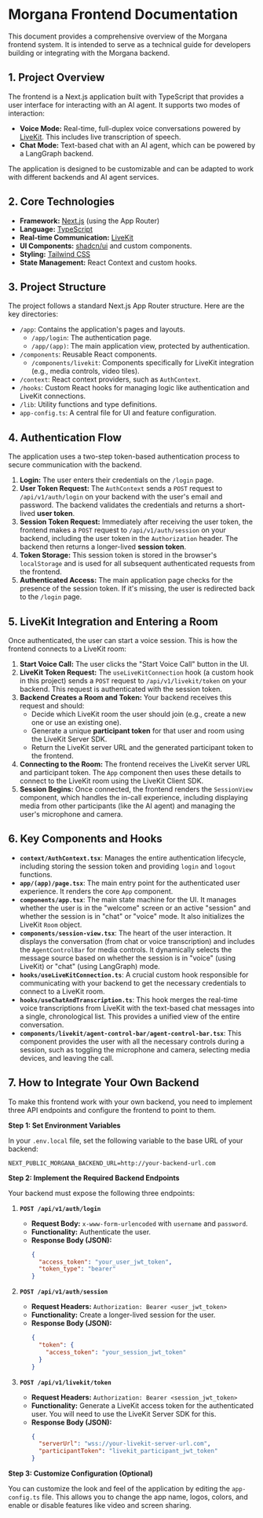 # Morgana Frontend Documentation

This document provides a comprehensive overview of the Morgana frontend system. It is intended to serve as a technical guide for developers building or integrating with the Morgana backend.

## 1. Project Overview

The frontend is a Next.js application built with TypeScript that provides a user interface for interacting with an AI agent. It supports two modes of interaction:

-   **Voice Mode:** Real-time, full-duplex voice conversations powered by [LiveKit](https://livekit.io/). This includes live transcription of speech.
-   **Chat Mode:** Text-based chat with an AI agent, which can be powered by a LangGraph backend.

The application is designed to be customizable and can be adapted to work with different backends and AI agent services.

## 2. Core Technologies

-   **Framework:** [Next.js](https://nextjs.org/) (using the App Router)
-   **Language:** [TypeScript](https://www.typescriptlang.org/)
-   **Real-time Communication:** [LiveKit](https://livekit.io/)
-   **UI Components:** [shadcn/ui](https://ui.shadcn.com/) and custom components.
-   **Styling:** [Tailwind CSS](https://tailwindcss.com/)
-   **State Management:** React Context and custom hooks.

## 3. Project Structure

The project follows a standard Next.js App Router structure. Here are the key directories:

-   `/app`: Contains the application's pages and layouts.
    -   `/app/login`: The authentication page.
    -   `/app/(app)`: The main application view, protected by authentication.
-   `/components`: Reusable React components.
    -   `/components/livekit`: Components specifically for LiveKit integration (e.g., media controls, video tiles).
-   `/context`: React context providers, such as `AuthContext`.
-   `/hooks`: Custom React hooks for managing logic like authentication and LiveKit connections.
-   `/lib`: Utility functions and type definitions.
-   `app-config.ts`: A central file for UI and feature configuration.

## 4. Authentication Flow

The application uses a two-step token-based authentication process to secure communication with the backend.

1.  **Login:** The user enters their credentials on the `/login` page.
2.  **User Token Request:** The `AuthContext` sends a `POST` request to `/api/v1/auth/login` on your backend with the user's email and password. The backend validates the credentials and returns a short-lived **user token**.
3.  **Session Token Request:** Immediately after receiving the user token, the frontend makes a `POST` request to `/api/v1/auth/session` on your backend, including the user token in the `Authorization` header. The backend then returns a longer-lived **session token**.
4.  **Token Storage:** This session token is stored in the browser's `localStorage` and is used for all subsequent authenticated requests from the frontend.
5.  **Authenticated Access:** The main application page checks for the presence of the session token. If it's missing, the user is redirected back to the `/login` page.

## 5. LiveKit Integration and Entering a Room

Once authenticated, the user can start a voice session. This is how the frontend connects to a LiveKit room:

1.  **Start Voice Call:** The user clicks the "Start Voice Call" button in the UI.
2.  **LiveKit Token Request:** The `useLiveKitConnection` hook (a custom hook in this project) sends a `POST` request to `/api/v1/livekit/token` on your backend. This request is authenticated with the session token.
3.  **Backend Creates a Room and Token:** Your backend receives this request and should:
    -   Decide which LiveKit room the user should join (e.g., create a new one or use an existing one).
    -   Generate a unique **participant token** for that user and room using the LiveKit Server SDK.
    -   Return the LiveKit server URL and the generated participant token to the frontend.
4.  **Connecting to the Room:** The frontend receives the LiveKit server URL and participant token. The `App` component then uses these details to connect to the LiveKit room using the LiveKit Client SDK.
5.  **Session Begins:** Once connected, the frontend renders the `SessionView` component, which handles the in-call experience, including displaying media from other participants (like the AI agent) and managing the user's microphone and camera.

## 6. Key Components and Hooks

-   **`context/AuthContext.tsx`**: Manages the entire authentication lifecycle, including storing the session token and providing `login` and `logout` functions.
-   **`app/(app)/page.tsx`**: The main entry point for the authenticated user experience. It renders the core `App` component.
-   **`components/app.tsx`**: The main state machine for the UI. It manages whether the user is in the "welcome" screen or an active "session" and whether the session is in "chat" or "voice" mode. It also initializes the LiveKit `Room` object.
-   **`components/session-view.tsx`**: The heart of the user interaction. It displays the conversation (from chat or voice transcription) and includes the `AgentControlBar` for media controls. It dynamically selects the message source based on whether the session is in "voice" (using LiveKit) or "chat" (using LangGraph) mode.
-   **`hooks/useLiveKitConnection.ts`**: A crucial custom hook responsible for communicating with your backend to get the necessary credentials to connect to a LiveKit room.
-   **`hooks/useChatAndTranscription.ts`**: This hook merges the real-time voice transcriptions from LiveKit with the text-based chat messages into a single, chronological list. This provides a unified view of the entire conversation.
-   **`components/livekit/agent-control-bar/agent-control-bar.tsx`**: This component provides the user with all the necessary controls during a session, such as toggling the microphone and camera, selecting media devices, and leaving the call.

## 7. How to Integrate Your Own Backend

To make this frontend work with your own backend, you need to implement three API endpoints and configure the frontend to point to them.

**Step 1: Set Environment Variables**

In your `.env.local` file, set the following variable to the base URL of your backend:

```
NEXT_PUBLIC_MORGANA_BACKEND_URL=http://your-backend-url.com
```

**Step 2: Implement the Required Backend Endpoints**

Your backend must expose the following three endpoints:

1.  **`POST /api/v1/auth/login`**
    -   **Request Body:** `x-www-form-urlencoded` with `username` and `password`.
    -   **Functionality:** Authenticate the user.
    -   **Response Body (JSON):**
        ```json
        {
          "access_token": "your_user_jwt_token",
          "token_type": "bearer"
        }
        ```

2.  **`POST /api/v1/auth/session`**
    -   **Request Headers:** `Authorization: Bearer <user_jwt_token>`
    -   **Functionality:** Create a longer-lived session for the user.
    -   **Response Body (JSON):**
        ```json
        {
          "token": {
            "access_token": "your_session_jwt_token"
          }
        }
        ```

3.  **`POST /api/v1/livekit/token`**
    -   **Request Headers:** `Authorization: Bearer <session_jwt_token>`
    -   **Functionality:** Generate a LiveKit access token for the authenticated user. You will need to use the LiveKit Server SDK for this.
    -   **Response Body (JSON):**
        ```json
        {
          "serverUrl": "wss://your-livekit-server-url.com",
          "participantToken": "livekit_participant_jwt_token"
        }
        ```

**Step 3: Customize Configuration (Optional)**

You can customize the look and feel of the application by editing the `app-config.ts` file. This allows you to change the app name, logos, colors, and enable or disable features like video and screen sharing.
